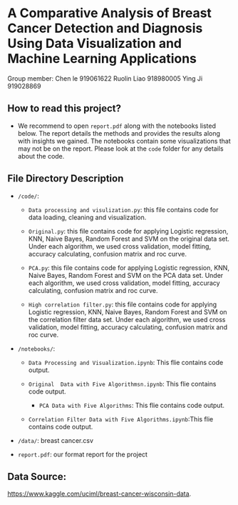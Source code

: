 # A Comparative Analysis of Breast Cancer Detection and Diagnosis Using Data Visualization and Machine Learning Applications
Group member: 
Chen le 919061622
Ruolin Liao 918980005
Ying Ji 919028869

## How to read this project?

* We recommend to open `report.pdf` along with the notebooks listed below. The report details the methods and provides the results along with insights we gained. The notebooks contain some visualizations that may not be on the report. Please look at the `code` folder for any details about the code.

## File Directory Description

* `/code/`: 
	
	* `Data processing and visulization.py`: this file contains code for data loading, cleaning and visualization.

	* `Original.py`: this file contains code for applying Logistic regression, KNN, Naive Bayes, Random Forest and SVM on the original data set. 
	                 Under each algorithm, we used cross validation, model fitting, accuracy calculating, confusion matrix and roc curve.

	* `PCA.py`: this file contains code for applying Logistic regression, KNN, Naive Bayes, Random Forest and SVM on the PCA data set.
	            Under each algorithm, we used cross validation, model fitting, accuracy calculating, confusion matrix and roc curve.
    
	* `High correlation filter.py`: this file contains code for applying Logistic regression, KNN, Naive Bayes, Random Forest and SVM on the 
	                                correlation filter data set. Under each algorithm, we used cross validation, model fitting, accuracy calculating,
					confusion matrix and roc curve.
    

* `/notebooks/`: 

	* `Data Processing and Visualization.ipynb`: This flie contains code output.
    
	* `Original  Data with Five Algorithmsn.ipynb`: This flie contains code output.
	
        * `PCA Data with Five Algorithms`: This flie contains code output.
  
	* `Correlation Filter Data with Five Algorithms.ipynb`:This flie contains code output.

* `/data/`: breast cancer.csv

* `report.pdf`: our format report for the project


## Data Source:
https://www.kaggle.com/uciml/breast-cancer-wisconsin-data.

